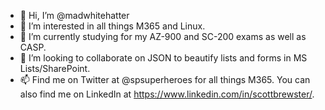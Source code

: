 - 👋 Hi, I’m @madwhitehatter
- 👀 I’m interested in all things M365 and Linux.
- 🌱 I’m currently studying for my AZ-900 and SC-200 exams as well as CASP.
- 💞️ I’m looking to collaborate on JSON to beautify lists and forms in MS Lists/SharePoint.
- 📫 Find me on Twitter at @spsuperheroes for all things M365.  You can also find me on LinkedIn at https://www.linkedin.com/in/scottbrewster/.


<!---
madwhitehatter/madwhitehatter is a ✨ special ✨ repository because its `README.md` (this file) appears on your GitHub profile.
You can click the Preview link to take a look at your changes.
--->
